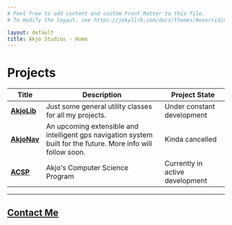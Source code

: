 ```yaml
---
# Feel free to add content and custom Front Matter to this file.
# To modify the layout, see https://jekyllrb.com/docs/themes/#overriding-theme-defaults

layout: default
title: Akjo Studios - Home
---
```


# Projects

|  Title  |  Description  |  Project State  |
| ------- | ------------- | --------------- |
| **[AkjoLib](https://github.com/Akjo03/AkjoLib)** | Just some general utility classes for all my projects. | Under constant development |
| **[AkjoNav](https://github.com/AkjoStudios/AkjoNav)** | An upcoming extensible and intelligent gps navigation system built for the future. More info will follow soon. | Kinda cancelled |
| **[ACSP](https://github.com/Akjo03/ACSP)**  | Akjo's Computer Science Program | Currently in active development |

___

## **[Contact Me](mailto://lukas.kueffer@outlook.com)**

